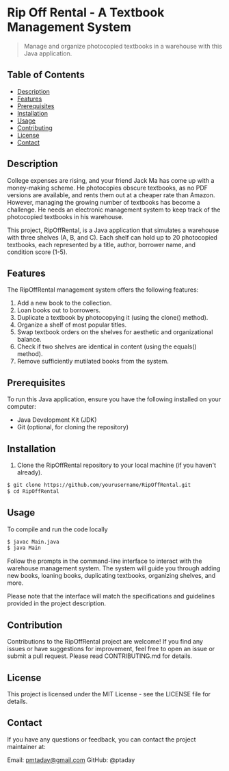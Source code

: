 
# Rip Off Rental - A Textbook Management System

> Manage and organize photocopied textbooks in a warehouse with this Java application.

## Table of Contents

- [Description](#description)
- [Features](#features)
- [Prerequisites](#prerequisites)
- [Installation](#installation)
- [Usage](#usage)
- [Contributing](#contributing)
- [License](#license)
- [Contact](#contact)

## Description

College expenses are rising, and your friend Jack Ma has come up with a money-making scheme. He photocopies obscure textbooks, as no PDF versions are available, and rents them out at a cheaper rate than Amazon. However, managing the growing number of textbooks has become a challenge. He needs an electronic management system to keep track of the photocopied textbooks in his warehouse.

This project, RipOffRental, is a Java application that simulates a warehouse with three shelves (A, B, and C). Each shelf can hold up to 20 photocopied textbooks, each represented by a title, author, borrower name, and condition score (1-5).

## Features

The RipOffRental management system offers the following features:

1. Add a new book to the collection.
2. Loan books out to borrowers.
3. Duplicate a textbook by photocopying it (using the clone() method).
4. Organize a shelf of most popular titles.
5. Swap textbook orders on the shelves for aesthetic and organizational balance.
6. Check if two shelves are identical in content (using the equals() method).
7. Remove sufficiently mutilated books from the system.

## Prerequisites

To run this Java application, ensure you have the following installed on your computer:

- Java Development Kit (JDK)
- Git (optional, for cloning the repository)

## Installation

1. Clone the RipOffRental repository to your local machine (if you haven't already).

```bash
$ git clone https://github.com/yourusername/RipOffRental.git
$ cd RipOffRental

```
## Usage
 
 To compile and run the code locally

```bash
$ javac Main.java 
$ java Main
```
Follow the prompts in the command-line interface to interact with the warehouse management system. The system will guide you through adding new books, loaning books, duplicating textbooks, organizing shelves, and more.

Please note that the interface will match the specifications and guidelines provided in the project description.

## Contribution

Contributions to the RipOffRental project are welcome! If you find any issues or have suggestions for improvement, feel free to open an issue or submit a pull request. Please read CONTRIBUTING.md for details.

## License
This project is licensed under the MIT License - see the LICENSE file for details.

## Contact
If you have any questions or feedback, you can contact the project maintainer at:

Email: pmtaday@gmail.com
GitHub: @ptaday

